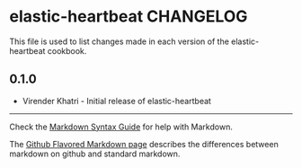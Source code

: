 # elastic-heartbeat CHANGELOG

This file is used to list changes made in each version of the elastic-heartbeat cookbook.

0.1.0
-----

- Virender Khatri - Initial release of elastic-heartbeat

- - -
Check the [Markdown Syntax Guide](http://daringfireball.net/projects/markdown/syntax) for help with Markdown.

The [Github Flavored Markdown page](http://github.github.com/github-flavored-markdown/) describes the differences between markdown on github and standard markdown.
